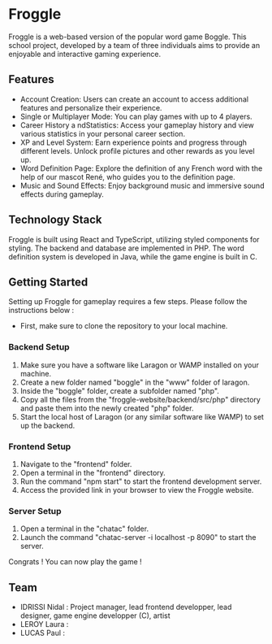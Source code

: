 # Froggle
Froggle is a web-based version of the popular word game Boggle. This school project, developed by a team of three individuals aims to provide an enjoyable and interactive gaming experience.

## Features
* Account Creation: Users can create an account to access additional features and personalize their experience.
* Single or Multiplayer Mode: You can play games with up to 4 players.
* Career History a ndStatistics: Access your gameplay history and view various statistics in your personal career section.
* XP and Level System: Earn experience points and progress through different levels. Unlock profile pictures and other rewards as you level up.
* Word Definition Page: Explore the definition of any French word with the help of our mascot René, who guides you to the definition page.
* Music and Sound Effects: Enjoy background music and immersive sound effects during gameplay.

## Technology Stack
Froggle is built using React and TypeScript, utilizing styled components for styling. The backend and database are implemented in PHP. The word definition system is developed in Java, while the game engine is built in C.

## Getting Started
Setting up Froggle for gameplay requires a few steps. Please follow the instructions below :

- First, make sure to clone the repository to your local machine.

### Backend Setup
1. Make sure you have a software like Laragon or WAMP installed on your machine.
2. Create a new folder named "boggle" in the "www" folder of laragon.
3. Inside the "boggle" folder, create a subfolder named "php".
4. Copy all the files from the "froggle-website/backend/src/php" directory and paste them into the newly created "php" folder.
5. Start the local host of Laragon (or any similar software like WAMP) to set up the backend.

### Frontend Setup
1. Navigate to the "frontend" folder.
2. Open a terminal in the "frontend" directory.
3. Run the command "npm start" to start the frontend development server.
4. Access the provided link in your browser to view the Froggle website.

### Server Setup
1. Open a terminal in the "chatac" folder.
2. Launch the command "chatac-server -i localhost -p 8090" to start the server.

Congrats ! You can now play the game !

## Team
* IDRISSI Nidal : Project manager, lead frontend developper, lead designer, game engine developper (C), artist
* LEROY Laura :
* LUCAS Paul :
